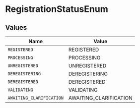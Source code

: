 # RegistrationStatusEnum


## Values

| Name                     | Value                    |
| ------------------------ | ------------------------ |
| `REGISTERED`             | REGISTERED               |
| `PROCESSING`             | PROCESSING               |
| `UNREGISTERED`           | UNREGISTERED             |
| `DEREGISTERING`          | DEREGISTERING            |
| `DEREGISTERED`           | DEREGISTERED             |
| `VALIDATING`             | VALIDATING               |
| `AWAITING_CLARIFICATION` | AWAITING_CLARIFICATION   |